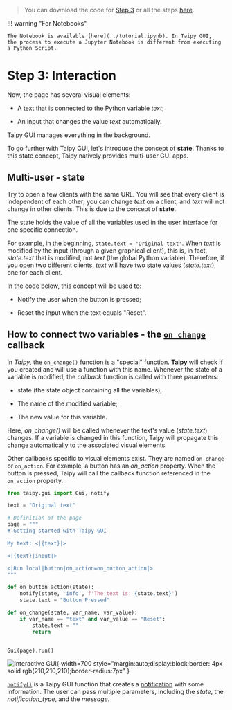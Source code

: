 > You can download the code for
<a href="./../src/step_03.py" download>Step 3</a>
or all the steps <a href="./../src/src.zip" download>here</a>.

!!! warning "For Notebooks"

    The Notebook is available [here](../tutorial.ipynb). In Taipy GUI,
    the process to execute a Jupyter Notebook is different from executing a Python Script.

# Step 3: Interaction

Now, the page has several visual elements:

- A text that is connected to the Python variable *text*;

- An input that changes the value *text* automatically.

Taipy GUI manages everything in the background.

To go further with Taipy GUI, let's introduce the concept of **state**. Thanks to this state
concept, Taipy natively provides multi-user GUI apps.

## Multi-user - state

Try to open a few clients with the same URL. You will see that every client is independent of
each other; you can change *text* on a client, and *text* will not change in other clients. This
is due to the concept of **state**.

The state holds the value of all the variables used in the user interface for one specific
connection.

For example, in the beginning, `state.text = 'Original text'`. When *text* is modified by the
input (through a given graphical client), this is, in fact, *state.text* that is modified, not
*text* (the global Python variable). Therefore, if you open two different clients, *text* will
have two state values (*state.text*), one for each client.

In the code below, this concept will be used to:

- Notify the user when the button is pressed;

- Reset the input when the text equals "Reset".

## How to connect two variables - the [`on_change`](../../../../manuals/gui/callbacks.md) callback

In *Taipy*, the `on_change()` function is a "special" function. **Taipy** will check if you
created and will use a function with this name. Whenever the state of a variable is modified,
the *callback* function is called with three parameters:

- state (the state object containing all the variables);

- The name of the modified variable;

- The new value for this variable.

Here, *on_change()* will be called whenever the text's value (*state.text*) changes. If a
variable is changed in this function, Taipy will propagate this change automatically to the
associated visual elements.

Other callbacks specific to visual elements exist. They are named `on_change` or `on_action`.
For example, a button has an _on_action_ property. When the button is pressed, Taipy will call
the callback function referenced in the `on_action` property.

```python
from taipy.gui import Gui, notify

text = "Original text"

# Definition of the page
page = """
# Getting started with Taipy GUI

My text: <|{text}|>

<|{text}|input|>

<|Run local|button|on_action=on_button_action|>
"""

def on_button_action(state):
    notify(state, 'info', f'The text is: {state.text}')
    state.text = "Button Pressed"

def on_change(state, var_name, var_value):
    if var_name == "text" and var_value == "Reset":
        state.text = ""
        return


Gui(page).run()
```

![Interactive GUI](result.png){ width=700 style="margin:auto;display:block;border: 4px solid rgb(210,210,210);border-radius:7px" }

[`notify()`](../../../../manuals/reference/taipy.gui.notify.md) is a Taipy GUI function that creates a
[notification](../../../../manuals/gui/notifications.md) with some information. The user can pass multiple parameters, including the *state*, the
*notification_type*, and the *message*.
